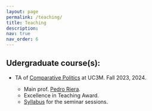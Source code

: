 ```yaml
---
layout: page
permalink: /teaching/
title: Teaching
description:
nav: true
nav_order: 6
---
```


##  Udergraduate course(s): 
* TA of [Comparative Politics](https://aplicaciones.uc3m.es/cpa/generaFicha?est=305&plan=504&asig=16614&idioma=2) at UC3M. Fall 2023, 2024.

  * Main prof. [Pedro Riera](https://pedro-riera.com/). 
  * Excellence in Teaching Award. 
  * [Syllabus](/assets/pdf/syllabus_CP_24.pdf) for the seminar sessions.
